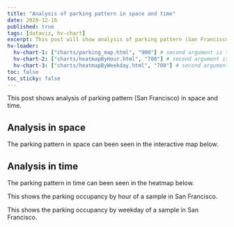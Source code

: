 ```yaml
---
title: "Analysis of parking pattern in space and time"
date: 2020-12-16
published: true
tags: [dataviz, hv-chart]
excerpt: This post will show analysis of parking pattern (San Francisco) in space and time."
hv-loader:
  hv-chart-1: ["charts/parking_map.html", "900"] # second argument is the height
  hv-chart-2: ["charts/heatmapByHour.html", "700"] # second argument is the height
  hv-chart-3: ["charts/heatmapByWeekday.html", "700"] # second argument is the height
toc: false
toc_sticky: false
---
```


This post shows analysis of parking pattern (San Francisco) in space and time. 

## Analysis in space

The parking pattern in space can been seen in the interactive map below.

<div id="hv-chart-1"></div>

## Analysis in time
The parking pattern in time can been seen in the heatmap below.

<div id="hv-chart-2"></div>

This shows the parking occupancy by hour of a sample in San Francisco.

<div id="hv-chart-3"></div>

This shows the parking occupancy by weekday of a sample in San Francisco.
